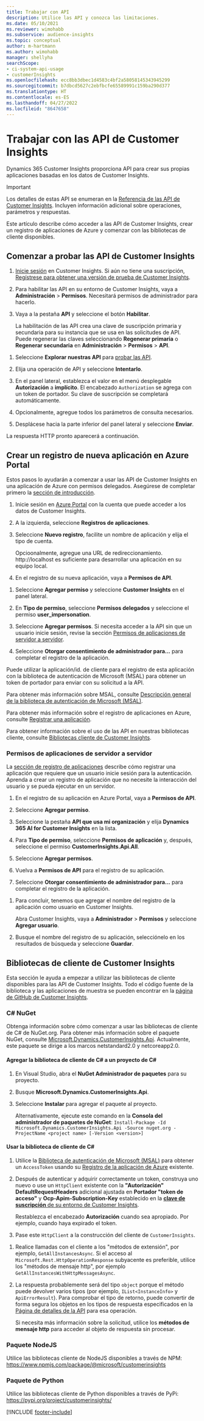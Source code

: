 ```yaml
---
title: Trabajar con API
description: Utilice las API y conozca las limitaciones.
ms.date: 05/10/2021
ms.reviewer: wimohabb
ms.subservice: audience-insights
ms.topic: conceptual
author: m-hartmann
ms.author: wimohabb
manager: shellyha
searchScope:
- ci-system-api-usage
- customerInsights
ms.openlocfilehash: ecc8bb3dbec1d4583c4bf2a58058145343945299
ms.sourcegitcommit: b7dbcd5627c2ebfbcfe65589991c159ba290d377
ms.translationtype: HT
ms.contentlocale: es-ES
ms.lasthandoff: 04/27/2022
ms.locfileid: "8647658"
---
```

# <a name="work-with-customer-insights-apis"></a>Trabajar con las API de Customer Insights

Dynamics 365 Customer Insights proporciona API para crear sus propias aplicaciones basadas en los datos de Customer Insights.

> [!IMPORTANT]
> Los detalles de estas API se enumeran en la [Referencia de las API de Customer Insights](https://developer.ci.ai.dynamics.com/api-details#api=CustomerInsights). Incluyen información adicional sobre operaciones, parámetros y respuestas.

Este artículo describe cómo acceder a las API de Customer Insights, crear un registro de aplicaciones de Azure y comenzar con las bibliotecas de cliente disponibles.

## <a name="get-started-trying-the-customer-insights-apis"></a>Comenzar a probar las API de Customer Insights

1. [Inicie sesión](https://home.ci.ai.dynamics.com) en Customer Insights. Si aún no tiene una suscripción, [Regístrese para obtener una versión de prueba de Customer Insights](https://aka.ms/tryci).

1. Para habilitar las API en su entorno de Customer Insights, vaya a **Administración** > **Permisos**. Necesitará permisos de administrador para hacerlo.

1. Vaya a la pestaña **API** y seleccione el botón **Habilitar**.    
 
   La habilitación de las API crea una clave de suscripción primaria y secundaria para su instancia que se usa en las solicitudes de API. Puede regenerar las claves seleccionando **Regenerar primaria** o **Regenerar secundaria** en **Administración** > **Permisos** > **API**.

<!--  :::image type="content" source="media/enable-apis.gif" alt-text="Enable Customer Insights APIs."::: -->

1. Seleccione **Explorar nuestras API** para [probar las API](https://developer.ci.ai.dynamics.com/api-details#api=CustomerInsights&operation=Get-all-instances).

1. Elija una operación de API y seleccione **Intentarlo**.

1. En el panel lateral, establezca el valor en el menú desplegable **Autorización** a **implícito**. El encabezado `Authorization` se agrega con un token de portador. Su clave de suscripción se completará automáticamente.
  
1. Opcionalmente, agregue todos los parámetros de consulta necesarios.

1. Desplácese hacia la parte inferior del panel lateral y seleccione **Enviar**.

La respuesta HTTP pronto aparecerá a continuación.

<!--   :::image type="content" source="media/try-apis.gif" alt-text="How to test the APIs."::: -->

## <a name="create-a-new-app-registration-in-the-azure-portal"></a>Crear un registro de nueva aplicación en Azure Portal

Estos pasos lo ayudarán a comenzar a usar las API de Customer Insights en una aplicación de Azure con permisos delegados. Asegúrese de completar primero la [sección de introducción](#get-started-trying-the-customer-insights-apis).

1. Inicie sesión en [Azure Portal](https://portal.azure.com) con la cuenta que puede acceder a los datos de Customer Insights.

1. A la izquierda, seleccione **Registros de aplicaciones**.

1. Seleccione **Nuevo registro**, facilite un nombre de aplicación y elija el tipo de cuenta.
 
   Opcioonalmente, agregue una URL de redireccionamiento. http://localhost es suficiente para desarrollar una aplicación en su equipo local.

1. En el registro de su nueva aplicación, vaya a **Permisos de API**.

<!--   :::image type="content" source="media/app-registration-1.gif" alt-text="How to set API permissions in App registration."::: -->

1. Seleccione **Agregar permiso** y seleccione **Customer Insights** en el panel lateral.

1. En **Tipo de permiso**, seleccione **Permisos delegados** y seleccione el permiso **user_impersonation**.

1. Seleccione **Agregar permisos**. Si necesita acceder a la API sin que un usuario inicie sesión, revise la sección [Permisos de aplicaciones de servidor a servidor](#server-to-server-application-permissions).

1. Seleccione **Otorgar consentimiento de administrador para...** para completar el registro de la aplicación.

Puede utilizar la aplicación/id. de cliente para el registro de esta aplicación con la biblioteca de autenticación de Microsoft (MSAL) para obtener un token de portador para enviar con su solicitud a la API.

<!-- :::image type="content" source="media/grant-admin-consent.gif" alt-text="How to grant admin consent."::: -->

Para obtener más información sobre MSAL, consulte [Descripción general de la biblioteca de autenticación de Microsoft (MSAL)](/azure/active-directory/develop/msal-overview).

Para obtener más información sobre el registro de aplicaciones en Azure, consulte [Registrar una aplicación](/azure/active-directory/develop/quickstart-register-app.md#register-an-application).

Para obtener información sobre el uso de las API en nuestras bibliotecas cliente, consulte [Bibliotecas cliente de Customer Insights](#customer-insights-client-libraries).

### <a name="server-to-server-application-permissions"></a>Permisos de aplicaciones de servidor a servidor

La [sección de registro de aplicaciones](#create-a-new-app-registration-in-the-azure-portal) describe cómo registrar una aplicación que requiere que un usuario inicie sesión para la autenticación. Aprenda a crear un registro de aplicación que no necesite la interacción del usuario y se pueda ejecutar en un servidor.

1. En el registro de su aplicación en Azure Portal, vaya a **Permisos de API**.

1. Seleccione **Agregar permiso**. 

1. Seleccione la pestaña **API que usa mi organización** y elija **Dynamics 365 AI for Customer Insights** en la lista. 

1. Para **Tipo de permiso**, seleccione **Permisos de aplicación** y, después, seleccione el permiso **CustomerInsights.Api.All**.

1. Seleccione **Agregar permisos**.

1. Vuelva a **Permisos de API** para el registro de su aplicación.

1. Seleccione **Otorgar consentimiento de administrador para...** para completar el registro de la aplicación.

 <!--  :::image type="content" source="media/grant-admin-consent.gif" alt-text="How to grant admin consent."::: -->

1. Para concluir, tenemos que agregar el nombre del registro de la aplicación como usuario en Customer Insights.  
   
   Abra Customer Insights, vaya a **Administrador** > **Permisos** y seleccione **Agregar usuario**.

1. Busque el nombre del registro de su aplicación, selecciónelo en los resultados de búsqueda y seleccione **Guardar**.

## <a name="customer-insights-client-libraries"></a>Bibliotecas de cliente de Customer Insights

Esta sección le ayuda a empezar a utilizar las bibliotecas de cliente disponibles para las API de Customer Insights. Todo el código fuente de la biblioteca y las aplicaciones de muestra se pueden encontrar en la [página de GitHub de Customer Insights](https://github.com/microsoft/Dynamics365-CustomerInsights-Client-Libraries). 

### <a name="c-nuget"></a>C# NuGet

Obtenga información sobre cómo comenzar a usar las bibliotecas de cliente de C# de NuGet.org. Para obtener más información sobre el paquete NuGet, consulte [Microsoft.Dynamics.CustomerInsights.Api](https://www.nuget.org/packages/Microsoft.Dynamics.CustomerInsights.Api/). Actualmente, este paquete se dirige a los marcos netstandard2.0 y netcoreapp2.0.

#### <a name="add-the-c-client-library-to-a-c-project"></a>Agregar la biblioteca de cliente de C# a un proyecto de C#

1. En Visual Studio, abra el **NuGet Administrador de paquetes** para su proyecto.

1. Busque **Microsoft.Dynamics.CustomerInsights.Api**.

1. Seleccione **Instalar** para agregar el paquete al proyecto.
 
   Alternativamente, ejecute este comando en la **Consola del administrador de paquetes de NuGet**: `Install-Package -Id Microsoft.Dynamics.CustomerInsights.Api -Source nuget.org -ProjectName <project name> [-Version <version>]`

 <!--  :::image type="content" source="media/visual-studio-nuget-package.gif" alt-text="Add NuGet package to Visual Studio project."::: -->

#### <a name="use-the-c-client-library"></a>Usar la biblioteca de cliente de C#

1. Utilice la [Biblioteca de autenticación de Microsoft (MSAL)](/azure/active-directory/develop/msal-overview) para obtener un `AccessToken` usando su [Registro de la aplicación de Azure](#create-a-new-app-registration-in-the-azure-portal) existente.

1. Después de autenticar y adquirir correctamente un token, construya uno nuevo o use un `HttpClient` existente con la **"Autorización" DefaultRequestHeaders** adicional ajustada en **Portador "token de acceso"** y **Ocp-Apim-Subscription-Key** establecido en la [**clave de suscripción** de su entorno de Customer Insights](#get-started-trying-the-customer-insights-apis).   
 
   Restablezca el encabezado **Autorización** cuando sea apropiado. Por ejemplo, cuando haya expirado el token.

1. Pase este `HttpClient` a la construcción del cliente de `CustomerInsights`.

<!--   :::image type="content" source="media/httpclient-sample.png" alt-text="Sample of httpclient."::: -->

1. Realice llamadas con el cliente a los "métodos de extensión", por ejemplo, `GetAllInstancesAsync`. Si el acceso al `Microsoft.Rest.HttpOperationResponse` subyacente es preferible, utilice los "métodos de mensaje http", por ejemplo `GetAllInstancesWithHttpMessagesAsync`.

1. La respuesta probablemente será del tipo `object` porque el método puede devolver varios tipos (por ejemplo, `IList<InstanceInfo>` y `ApiErrorResult`). Para comprobar el tipo de retorno, puede convertir de forma segura los objetos en los tipos de respuesta especificados en la [Página de detalles de la API](https://developer.ci.ai.dynamics.com/api-details#api=CustomerInsights) para esa operación.    
   
   Si necesita más información sobre la solicitud, utilice los **métodos de mensaje http** para acceder al objeto de respuesta sin procesar.

### <a name="nodejs-package"></a>Paquete NodeJS

Utilice las bibliotecas cliente de NodeJS disponibles a través de NPM: https://www.npmjs.com/package/@microsoft/customerinsights

### <a name="python-package"></a>Paquete de Python

Utilice las bibliotecas cliente de Python disponibles a través de PyPi: https://pypi.org/project/customerinsights/

[!INCLUDE [footer-include](includes/footer-banner.md)]
